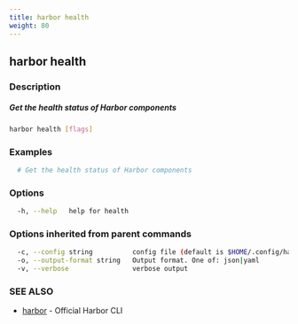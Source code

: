 ```yaml
---
title: harbor health
weight: 80
---
```

## harbor health

### Description

##### Get the health status of Harbor components

```sh
harbor health [flags]
```

### Examples

```sh
  # Get the health status of Harbor components
```

### Options

```sh
  -h, --help   help for health
```

### Options inherited from parent commands

```sh
  -c, --config string          config file (default is $HOME/.config/harbor-cli/config.yaml)
  -o, --output-format string   Output format. One of: json|yaml
  -v, --verbose                verbose output
```

### SEE ALSO

* [harbor](harbor.md)	 - Official Harbor CLI

